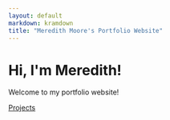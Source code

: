 ```yaml
---
layout: default
markdown: kramdown
title: "Meredith Moore's Portfolio Website"
---
```


# Hi, I'm Meredith!

Welcome to my portfolio website!

[Projects](/projects/)
